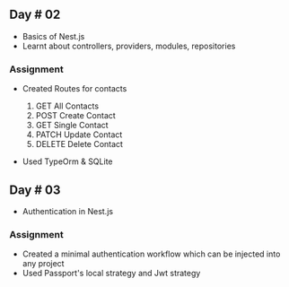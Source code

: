 ## Day # 02

- Basics of Nest.js
- Learnt about controllers, providers, modules, repositories

### Assignment

- Created Routes for contacts

  1. GET All Contacts
  2. POST Create Contact
  3. GET Single Contact
  4. PATCH Update Contact
  5. DELETE Delete Contact

- Used TypeOrm & SQLite

## Day # 03

- Authentication in Nest.js

### Assignment

- Created a minimal authentication workflow which can be injected into any project
- Used Passport's local strategy and Jwt strategy
